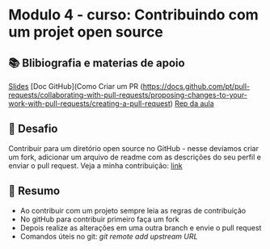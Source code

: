 # Modulo 4 - curso: Contribuindo com um projet open source

## 📚 Blibiografia e materias de apoio
[Slides](https://view.officeapps.live.com/op/view.aspx?src=https%3A%2F%2Fhermes.dio.me%2Ffiles%2Fassets%2F14c85e6e-ddc6-43b0-910d-fc72621dff38.pptx&wdOrigin=BROWSELINK)
[Doc GitHub](Como Criar um PR (https://docs.github.com/pt/pull-requests/collaborating-with-pull-requests/proposing-changes-to-your-work-with-pull-requests/creating-a-pull-request)
[Rep da aula](https://github.com/digitalinnovationone/dio-lab-open-source)

## 🎯 Desafio
Contribuir para um diretório open source no GitHub - nesse devíamos criar um fork, adicionar um arquivo de readme com as descrições do seu perfil e enviar o pull request.
Veja a minha contribuição: [link](https://github.com/amandamorgado/dio-lab-open-source/blob/feat/community/amandamorgado/community-DELL/amandamorgado.md)

## 📝 Resumo

- Ao contribuir com um projeto sempre leia as regras de contribuição
- No gitHub para contribuir primeiro faça um fork
- Depois realize as alterações em uma outra branch e envie o pull request
- Comandos úteis no git: *git remote add upstream URL*
